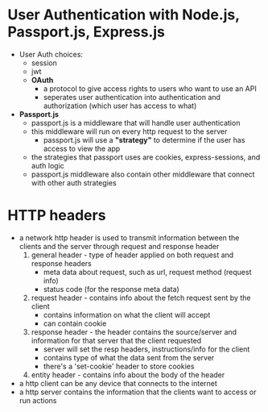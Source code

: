 # User Authentication with Node.js, Passport.js, Express.js
- User Auth choices:
	- session
	- jwt
	- __OAuth__
		- a protocol to give access rights to users who want to use an API
		- seperates user authentication into authentication and authorization (which user has access to what)
- __Passport.js__
	- passport.js is a middleware that will handle user authentication
	- this middleware will run on every http request to the server
		- passport.js will use a __"strategy"__ to determine if the user has access to view the app
	- the strategies that passport uses are cookies, express-sessions, and auth logic
	- passport.js middleware also contain other middleware that connect with other auth strategies

# HTTP headers
- a network http header is used to transmit information between the clients and the server through request and response header
	1. general header - type of header applied on both request and response headers
		- meta data about request, such as url, request method (request info)
		- status code (for the response meta data)
	2. request header - contains info about the fetch request sent by the client
		- contains information on what the client will accept
		- can contain cookie
	3. response header - the header contains the source/server and information for that server that the client requested
		- server will set the resp headers, instructions/info for the client
		- contains type of what the data sent from the server
		- there's a 'set-cookie' header to store cookies
	4. entity header - contains info about the body of the header
- a http client can be any device that connects to the internet
- a http server contains the information that the clients want to access or run actions